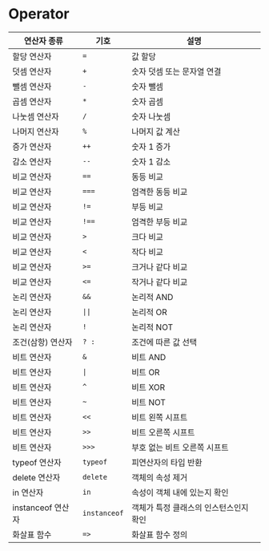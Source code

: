 # Operator

| 연산자 종류       | 기호         | 설명                                   |
| ----------------- | ------------ | -------------------------------------- |
| 할당 연산자       | `=`          | 값 할당                                |
| 덧셈 연산자       | `+`          | 숫자 덧셈 또는 문자열 연결             |
| 뺄셈 연산자       | `-`          | 숫자 뺄셈                              |
| 곱셈 연산자       | `*`          | 숫자 곱셈                              |
| 나눗셈 연산자     | `/`          | 숫자 나눗셈                            |
| 나머지 연산자     | `%`          | 나머지 값 계산                         |
| 증가 연산자       | `++`         | 숫자 1 증가                            |
| 감소 연산자       | `--`         | 숫자 1 감소                            |
| 비교 연산자       | `==`         | 동등 비교                              |
| 비교 연산자       | `===`        | 엄격한 동등 비교                       |
| 비교 연산자       | `!=`         | 부등 비교                              |
| 비교 연산자       | `!==`        | 엄격한 부등 비교                       |
| 비교 연산자       | `>`          | 크다 비교                              |
| 비교 연산자       | `<`          | 작다 비교                              |
| 비교 연산자       | `>=`         | 크거나 같다 비교                       |
| 비교 연산자       | `<=`         | 작거나 같다 비교                       |
| 논리 연산자       | `&&`         | 논리적 AND                             |
| 논리 연산자       | `\|\|`       | 논리적 OR                              |
| 논리 연산자       | `!`          | 논리적 NOT                             |
| 조건(삼항) 연산자 | `? :`        | 조건에 따른 값 선택                    |
| 비트 연산자       | `&`          | 비트 AND                               |
| 비트 연산자       | `\|`         | 비트 OR                                |
| 비트 연산자       | `^`          | 비트 XOR                               |
| 비트 연산자       | `~`          | 비트 NOT                               |
| 비트 연산자       | `<<`         | 비트 왼쪽 시프트                       |
| 비트 연산자       | `>>`         | 비트 오른쪽 시프트                     |
| 비트 연산자       | `>>>`        | 부호 없는 비트 오른쪽 시프트           |
| typeof 연산자     | `typeof`     | 피연산자의 타입 반환                   |
| delete 연산자     | `delete`     | 객체의 속성 제거                       |
| in 연산자         | `in`         | 속성이 객체 내에 있는지 확인           |
| instanceof 연산자 | `instanceof` | 객체가 특정 클래스의 인스턴스인지 확인 |
| 화살표 함수       | `=>`         | 화살표 함수 정의                       |
